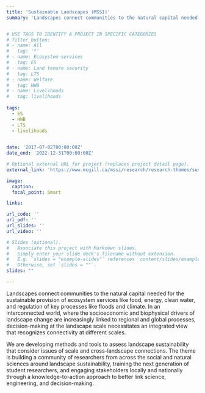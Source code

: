 ```yaml
---
title: 'Sustainable Landscapes (MSSI)'
summary: 'Landscapes connect communities to the natural capital needed for the sustainable provision of ecosystem services like food, energy, clean water, and regulation of key processes like floods and climate. With support from the [McGill Sustainability Systems Initiative](https://www.mcgill.ca/mssi/), we are building a community of researchers from across the social and natural sciences around landscape sustainability, training the next generation of student researchers, and engaging stakeholders locally and nationally through a knowledge-to-action approach to better link science, engineering, and decision-making.'


# USE TAGS TO IDENTIFY A PROJECT IN SPECIFIC CATEGORIES
# filter_button:
# - name: All
#   tag: '*'
# - name: Ecosystem services
#   tag: ES
# - name: Land tenure security
#   tag: LTS
# - name: Welfare
#   tag: HWB
# - name: Livelihoods
#   tag: livelihoods
    
tags:
  - ES
  - HWB
  - LTS
  - livelihoods

  
date: '2017-07-02T00:00:00Z'
date_end: '2022-12-31T00:00:00Z'

# Optional external URL for project (replaces project detail page).
external_link: 'https://www.mcgill.ca/mssi/research/research-themes/sustainable-landscapes'

image:
  caption: 
  focal_point: Smart

links:

url_code: ''
url_pdf: ''
url_slides: ''
url_video: ''

# Slides (optional).
#   Associate this project with Markdown slides.
#   Simply enter your slide deck's filename without extension.
#   E.g. `slides = "example-slides"` references `content/slides/example-slides.md`.
#   Otherwise, set `slides = ""`.
slides: ""

---
```


Landscapes connect communities to the natural capital needed for the sustainable provision of ecosystem services like food, energy, clean water, and regulation of key processes like floods and climate. In an interconnected world, where the socioeconomic and biophysical drivers of landscape change are increasingly linked to regional and global processes, decision-making at the landscape scale necessitates an integrated view that recognizes connectivity at different scales.

We are developing methods and tools to assess landscape sustainability that consider issues of scale and cross-landscape connections. The theme is building a community of researchers from across the social and natural sciences around landscape sustainability, training the next generation of student researchers, and engaging stakeholders locally and nationally through a knowledge-to-action approach to better link science, engineering, and decision-making.
